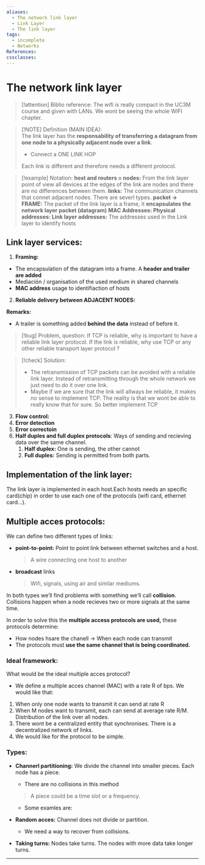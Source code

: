 ```yaml
---
aliases:
  - The network link layer
  - Link Layer
  - The link layer
tags:
  - incomplete
  - Networks
References: 
cssclasses:
---
```

# The network link layer

> [!attention] Biblio reference: 
> The wifi is really compact in the UC3M course and given with LANs. We wont be seeing the whole WIFI chapter. 
> 

> [!NOTE] Definition (MAIN IDEA):  
> The link layer has the **responsability of transferring a datagram from one node to a physically adjacent node over a link**. 
> + Connect a ONE LINK HOP
>   
> Each link is different and therefore needs a different protocol. 

> [!example] Notation: 
> **host and routers = nodes:** From the link layer point of view all devices at the edges of the link are nodes and there are no differences between them. 
> **links:** The communication channels that connet adjacent nodes. There are severl types. 
> **packet → FRAME:** The packet of the link layer is a frame, it **encapsulates the network layer packet (datagram)**
>**MAC Addresses: Physical addresses: Link layer addresses:** The addresses used in the Link layer to identify hosts 

## Link layer services: 
1. **Framing:** 
  + The encapsulation of the datagram into a frame. A **header and trailer are added** 
  + Mediación / organisation of the used medium in shared channels 
  + **MAC address** usage to identifiaction of hosts
2. **Reliable delivery between ADJACENT NODES:** 

**Remarks:**
+ A trailer is something added **behind the data** instead of before it. 

> [!bug] Problem, question: 
> If TCP is reliable, why is important to have a reliable link layer protocol. 
> If the link is reliable, why use TCP or any other reliable transport layer protocol ?

> [!check] Solution:
> + The retransmission of TCP packets can be avoided with a reliable link layer. Instead of retransmitting through the whole network we just need to do it over one link. 
> + Maybe if we are sure that the link will allways be reliable, it makes no sense to implement TCP. The reality is that we wont be able to really know that for sure. So better implement TCP


3. **Flow control:** 
4. **Error detection**
5. **Error correctoin**
6. **Half duples and full duplex protocols**: Ways of sending and recieving data over the same channel. 
	1. **Half duplex:** One is sending, the other cannot
	2. **Full duples:** Sending is permitted from both parts. 

## Implementation of the link layer: 
The link layer is implemented in each host.Each hosts needs an specific card(chip) in order to use each one of the protocols (wifi card, ethernet card…). 

## Multiple acces protocols: 
We can define two different types of links: 
+ **point-to-point:** Point to point link between ethernet switches and a host.
  > A wire connecting one host to another
+ **broadcast** links
  > Wifi, signals, using air and similar mediums. 
  
In both types we’ll find problems with something we’ll call **collision**. 
Collisions happen when a node recieves two or more signals at the same time. 

In order to solve this the **multiple access protocols are used,** these protocols determine: 
+ How nodes hsare the chanell → When each node can transmit 
+ The protocols must **use the same channel that is being coordinated.** 

### Ideal framework: 
What would be the ideal multiple acces protocol? 
+ We define a multiple acces channel (MAC) with a rate R of bps. 
We would like that: 
1. When only one node wants to transmit it can send at rate R 
2. When M nodes want to transmit, each can send at average rate R/M. Distribution of the link over all nodes. 
3. There wont be a centralized entity that synchronises. There is a decentralized network of links. 
4. We would like for the protocol to be simple. 

### Types: 
+ **Channerl partitioning:** We divide the channel into smaller pieces. Each node has a piece.
	+ There are no collisions in this method
  > A piece could be a time slot or a frequency. 

	 + Some examles are: 
+ **Random acces:** Channel does not divide or partition. 
	+ We need a way to recover from collisions. 
+ **Taking turns:** Nodes take turns. The nodes with more data take longer turns.


***